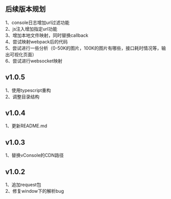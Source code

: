 ## 后续版本规划
1、console日志增加url过滤功能  
2、js注入增加指定url功能  
3、增加本地文件映射，同时替换callback  
4、尝试映射webpack后的代码  
5、尝试进行一些分析（0-50K的图片，100K的图片有哪些，接口耗时情况等，输出可视化页面）  
6、尝试进行websocket映射  

## v1.0.5
1、使用typescript重构  
2、调整目录结构

## v1.0.4
1、更新README.md

## v1.0.3
1、替换vConsole的CDN路径

## v1.0.2
1、追加request包  
2、修复window下的解析bug
